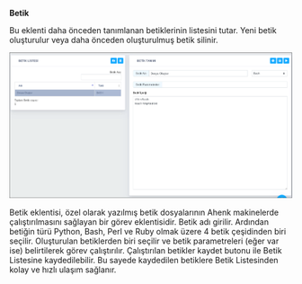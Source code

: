 **Betik**

Bu eklenti daha önceden tanımlanan betiklerinin listesini tutar. Yeni betik oluşturulur veya daha önceden oluşturulmuş 
betik silinir. 

![Betik](../images/betik/betik.png)

Betik eklentisi, özel olarak yazılmış betik dosyalarının Ahenk makinelerde çalıştırılmasını sağlayan bir görev 
eklentisidir. Betik adı girilir. Ardından betiğin türü Python, Bash, Perl ve Ruby olmak üzere 4 betik çeşidinden 
biri seçilir. Oluşturulan betiklerden biri seçilir ve betik parametreleri (eğer var ise) belirtilerek görev çalıştırılır.
Çalıştırılan betikler kaydet butonu ile Betik Listesine kaydedilebilir. Bu sayede kaydedilen betiklere Betik 
Listesinden kolay ve hızlı ulaşım sağlanır.<link href=/lider2.0/assets/style.css rel=stylesheet></link>
